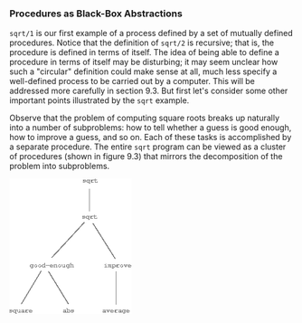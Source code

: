 ### Procedures as Black-Box Abstractions

``sqrt/1`` is our first example of a process defined by a set of mutually defined procedures. Notice that the definition of ``sqrt/2`` is recursive; that is, the procedure is defined in terms of itself. The idea of being able to define a procedure in terms of itself may be disturbing; it may seem unclear how such a "circular" definition could make sense at all, much less specify a well-defined process to be carried out by a computer. This will be addressed more carefully in section 9.3. But first let's consider some other important points illustrated by the ``sqrt`` example.

Observe that the problem of computing square roots breaks up naturally into a number of subproblems: how to tell whether a guess is good enough, how to improve a guess, and so on. Each of these tasks is accomplished by a separate procedure. The entire ``sqrt`` program can be viewed as a cluster of procedures (shown in figure 9.3) that mirrors the decomposition of the problem into subproblems.

<a name="figure-2"></a>
![Tree representation](images/ch1-Z-G-6.png)